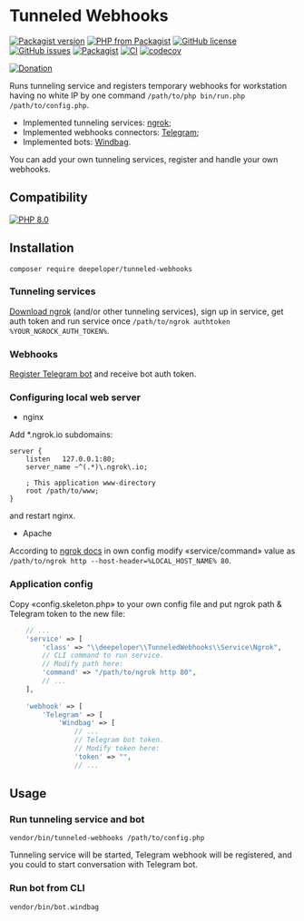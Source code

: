 # Tunneled Webhooks
[![Packagist version](https://img.shields.io/packagist/v/deepeloper/tunneled-webhooks)](https://packagist.org/packages/deepeloper/tunneled-webhooks)
[![PHP from Packagist](https://img.shields.io/packagist/php-v/deepeloper/tunneled-webhooks.svg)](http://php.net/)
[![GitHub license](https://img.shields.io/github/license/deepeloper/tunneled-webhooks.svg)](https://github.com/deepeloper/tunneled-webhooks/blob/main/LICENSE)
[![GitHub issues](https://img.shields.io/github/issues-raw/deepeloper/tunneled-webhooks.svg)](https://github.com/deepeloper/tunneled-webhooks/issues)
[![Packagist](https://img.shields.io/packagist/dt/deepeloper/tunneled-webhooks.svg)](https://packagist.org/packages/deepeloper/tunneled-webhooks)
[![CI](https://github.com/deepeloper/tunneled-webhooks/actions/workflows/ci.yml/badge.svg?event=push)](https://github.com/deepeloper/tunneled-webhooks/actions)
[![codecov](https://codecov.io/gh/deepeloper/tunneled-webhooks/branch/main/graph/badge.svg)](https://codecov.io/gh/deepeloper/tunneled-webhooks)
<!--
[![Type Coverage](https://shepherd.dev/github/deepeloper/tunneled-webhooks/coverage.svg)](https://shepherd.dev/github/deepeloper/tunneled-webhooks)
-->

[![Donation](https://img.shields.io/badge/Donation-Visa,%20MasterCard,%20Maestro,%20UnionPay,%20YooMoney,%20МИР-red)](https://yoomoney.ru/to/41001351141494)

Runs tunneling service and registers temporary webhooks for workstation having no white IP by one command `/path/to/php bin/run.php /path/to/config.php`.

* Implemented tunneling services: [ngrok](https://ngrok.com/);
* Implemented webhooks connectors: [Telegram](https://core.telegram.org/bots/api#setwebhook);
* Implemented bots: [Windbag](https://github.com/deepeloper/tunneled-webhooks/blob/main/src/Webhook/Handler/Windbag.php).

You can add your own tunneling services, register and handle your own webhooks.

## Compatibility
[![PHP 8.0](https://img.shields.io/badge/PHP->=8.0-%237A86B8)]()

## Installation
`composer require deepeloper/tunneled-webhooks`

### Tunneling services
[Download ngrok](https://ngrok.com/download) (and/or other tunneling services), sign up in service, get auth token and run service once `/path/to/ngrok authtoken %YOUR_NGROCK_AUTH_TOKEN%`.

### Webhooks
[Register Telegram bot](https://core.telegram.org/bots) and receive bot auth token.

### Configuring local web server

* nginx

Add *.ngrok.io subdomains:
```
server {
    listen   127.0.0.1:80;
    server_name ~^(.*)\.ngrok\.io;

    ; This application www-directory
    root /path/to/www;
}
```
and restart nginx.

* Apache

According to [ngrok docs](https://ngrok.com/docs/using-ngrok-with/virtualHosts/) in own config modify
&laquo;service/command&raquo; value as `/path/to/ngrok http --host-header=%LOCAL_HOST_NAME% 80`.

### Application config
Copy &laquo;config.skeleton.php&raquo; to your own config file and put ngrok path & Telegram token to the new file:
```php
    // ...
    'service' => [
        'class' => "\\deepeloper\\TunneledWebhooks\\Service\Ngrok",
        // CLI command to run service.
        // Modify path here:
        'command' => "/path/to/ngrok http 80",
        // ...
    ],
    
    'webhook' => [
        'Telegram' => [
            'Windbag' => [
                // ...
                // Telegram bot token.
                // Modify token here:
                'token' => "",
                // ...
```

## Usage

### Run tunneling service and bot
`vendor/bin/tunneled-webhooks /path/to/config.php`

Tunneling service will be started, Telegram webhook will be registered, and you could to start conversation with Telegram bot.

### Run bot from CLI

`vendor/bin/bot.windbag`
